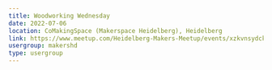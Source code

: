 ```yaml
---
title: Woodworking Wednesday
date: 2022-07-06
location: CoMakingSpace (Makerspace Heidelberg), Heidelberg
link: https://www.meetup.com/Heidelberg-Makers-Meetup/events/xzkvnsydckbjb/
usergroup: makershd
type: usergroup
---
```


